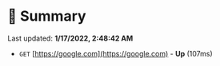 # 📖 Summary
Last updated: **1/17/2022, 2:48:42 AM**

- `GET` [https://google.com](https://google.com) - **Up** (107ms)
